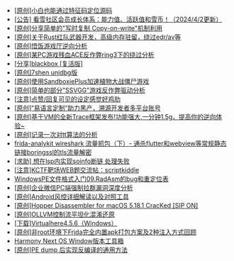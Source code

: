 + [[原创]小白也能通过特征码定位源码](https://bbs.kanxue.com/thread-283624.htm)
+ [[公告] 看雪社区会员成长体系：能力值、活跃值和雪币！（2024/4/2更新）](https://bbs.kanxue.com/thread-260144.htm)
+ [[原创]分享简单的"写时复制 Copy-on-write"机制利用](https://bbs.kanxue.com/thread-285331.htm)
+ [[原创]关于Rust红队武器开发，高级内存驻留，绕过edr/av等](https://bbs.kanxue.com/thread-286302.htm)
+ [[原创]悟饭游戏厅逆向分析](https://bbs.kanxue.com/thread-286194.htm)
+ [[原创]某PC游戏残血ACE反作弊ring3下的绕过分析](https://bbs.kanxue.com/thread-284667.htm)
+ [[分享]blackbox [复活版]](https://bbs.kanxue.com/thread-286308.htm)
+ [[原创]7shen unidbg版](https://bbs.kanxue.com/thread-286669.htm)
+ [[原创]使用SandboxiePlus加速植物大战僵尸游戏](https://bbs.kanxue.com/thread-286546.htm)
+ [[原创]简单的部分"SSVGG"游戏反作弊驱动分析](https://bbs.kanxue.com/thread-286409.htm)
+ [[注意]点赞/回复可见的设定感觉好鸡肋](https://bbs.kanxue.com/thread-286684.htm)
+ [[原创]“易语言定制”助力黑产，溯源开发者多平台账号](https://bbs.kanxue.com/thread-286672.htm)
+ [[原创]基于VM的全新Trace框架发布!功能强大,一分钟1.5g，提高你的逆向体验~](https://bbs.kanxue.com/thread-285471.htm)
+ [[原创]记录一次对tt算法的分析](https://bbs.kanxue.com/thread-285955.htm)
+ [frida-analykit   wireshark 流量抓包（下）- 通杀flutter和webview等常规静态链接boringssl的tls流量解密](https://bbs.kanxue.com/thread-286620.htm)
+ [[求助] 想在lsp内实现soinfo断链 处理失败](https://bbs.kanxue.com/thread-286602.htm)
+ [[注意]KCTF靶场WEB题交流帖：scriptkiddie](https://bbs.kanxue.com/thread-281420.htm)
+ [WindowsPE文件格式入门09.RadAsm的bug和重定位表](https://bbs.kanxue.com/thread-286685.htm)
+ [[原创]企业微信PC端强制拉群漏洞深度分析](https://bbs.kanxue.com/thread-286616.htm)
+ [[原创]Android风控详细解读以及对照工具](https://bbs.kanxue.com/thread-286120.htm)
+ [[原创]Hopper Disassembler for macOS 5.18.1 CracKed [SIP ON]](https://bbs.kanxue.com/thread-286687.htm)
+ [[原创]OLLVM控制流平坦化混淆还原](https://bbs.kanxue.com/thread-286151.htm)
+ [[下载]Virtualhere4.5.6（Windows）](https://bbs.kanxue.com/thread-277981.htm)
+ [[原创]非root环境下Frida完全内置apk打包方案及2种注入方式回顾](https://bbs.kanxue.com/thread-284482.htm)
+ [Harmony Next OS Window版本工具箱](https://bbs.kanxue.com/thread-284829.htm)
+ [[原创]PE dump 后实现反编译的通用方法](https://bbs.kanxue.com/thread-284958.htm)
